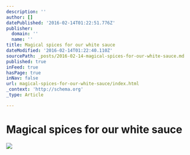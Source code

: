 ```yaml
---
description: ''
author: []
datePublished: '2016-02-14T01:22:51.776Z'
publisher:
  domain: ''
  name: ''
title: Magical spices for our white sauce
dateModified: '2016-02-14T01:22:40.110Z'
sourcePath: _posts/2016-02-14-magical-spices-for-our-white-sauce.md
published: true
inFeed: true
hasPage: true
inNav: false
url: magical-spices-for-our-white-sauce/index.html
_context: 'http://schema.org'
_type: Article

---
```

# Magical spices for our white sauce
![](https://the-grid-user-content.s3-us-west-2.amazonaws.com/f035ee41-db4f-40e5-88bf-7e2bc7e430d6.png)